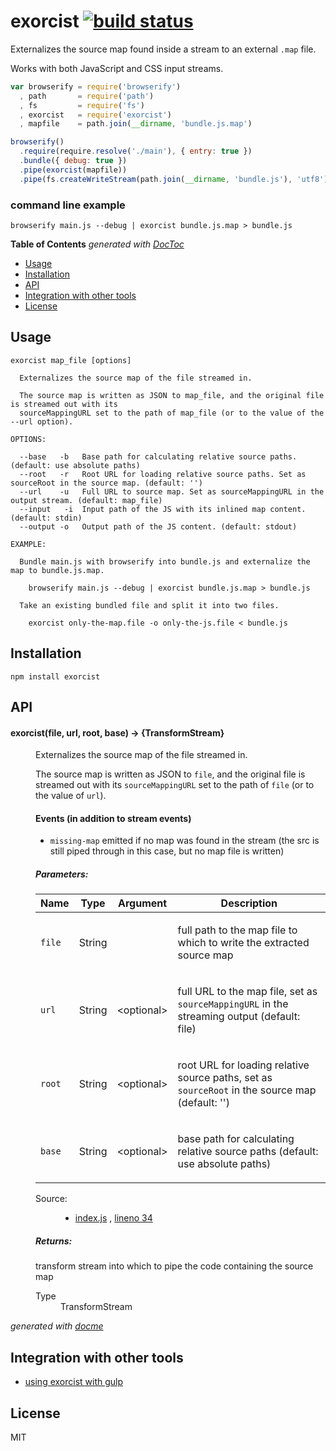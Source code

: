 # exorcist [![build status](https://secure.travis-ci.org/thlorenz/exorcist.png)](http://travis-ci.org/thlorenz/exorcist)

Externalizes the source map found inside a stream to an external `.map` file.

Works with both JavaScript and CSS input streams.

```js
var browserify = require('browserify')
  , path       = require('path')
  , fs         = require('fs')
  , exorcist   = require('exorcist')
  , mapfile    = path.join(__dirname, 'bundle.js.map')

browserify()
  .require(require.resolve('./main'), { entry: true })
  .bundle({ debug: true })
  .pipe(exorcist(mapfile))
  .pipe(fs.createWriteStream(path.join(__dirname, 'bundle.js'), 'utf8'))
```

### command line example

```
browserify main.js --debug | exorcist bundle.js.map > bundle.js 
```

<!-- START doctoc generated TOC please keep comment here to allow auto update -->
<!-- DON'T EDIT THIS SECTION, INSTEAD RE-RUN doctoc TO UPDATE -->
**Table of Contents**  *generated with [DocToc](http://doctoc.herokuapp.com/)*

- [Usage](#usage)
- [Installation](#installation)
- [API](#api)
- [Integration with other tools](#integration-with-other-tools)
- [License](#license)

<!-- END doctoc generated TOC please keep comment here to allow auto update -->

## Usage

```
exorcist map_file [options]

  Externalizes the source map of the file streamed in.

  The source map is written as JSON to map_file, and the original file is streamed out with its
  sourceMappingURL set to the path of map_file (or to the value of the --url option).

OPTIONS:

  --base   -b   Base path for calculating relative source paths. (default: use absolute paths)
  --root   -r   Root URL for loading relative source paths. Set as sourceRoot in the source map. (default: '')
  --url    -u   Full URL to source map. Set as sourceMappingURL in the output stream. (default: map_file)
  --input   -i  Input path of the JS with its inlined map content. (default: stdin)
  --output -o   Output path of the JS content. (default: stdout)

EXAMPLE:

  Bundle main.js with browserify into bundle.js and externalize the map to bundle.js.map.

    browserify main.js --debug | exorcist bundle.js.map > bundle.js
    
  Take an existing bundled file and split it into two files.

    exorcist only-the-map.file -o only-the-js.file < bundle.js
```

## Installation

    npm install exorcist

## API


<!-- START docme generated API please keep comment here to allow auto update -->
<!-- DON'T EDIT THIS SECTION, INSTEAD RE-RUN docme TO UPDATE -->

<div>
<div class="jsdoc-githubify">
<section>
<article>
<div class="container-overview">
<dl class="details">
</dl>
</div>
<dl>
<dt>
<h4 class="name" id="exorcist"><span class="type-signature"></span>exorcist<span class="signature">(file, <span class="optional">url</span>, <span class="optional">root</span>, <span class="optional">base</span>)</span><span class="type-signature"> &rarr; {TransformStream}</span></h4>
</dt>
<dd>
<div class="description">
<p>Externalizes the source map of the file streamed in.</p>
<p>The source map is written as JSON to <code>file</code>, and the original file is streamed out with its
<code>sourceMappingURL</code> set to the path of <code>file</code> (or to the value of <code>url</code>).</p>
<h4>Events (in addition to stream events)</h4>
<ul>
<li><code>missing-map</code> emitted if no map was found in the stream
(the src is still piped through in this case, but no map file is written)</li>
</ul>
</div>
<h5>Parameters:</h5>
<table class="params">
<thead>
<tr>
<th>Name</th>
<th>Type</th>
<th>Argument</th>
<th class="last">Description</th>
</tr>
</thead>
<tbody>
<tr>
<td class="name"><code>file</code></td>
<td class="type">
<span class="param-type">String</span>
</td>
<td class="attributes">
</td>
<td class="description last"><p>full path to the map file to which to write the extracted source map</p></td>
</tr>
<tr>
<td class="name"><code>url</code></td>
<td class="type">
<span class="param-type">String</span>
</td>
<td class="attributes">
&lt;optional><br>
</td>
<td class="description last"><p>full URL to the map file, set as <code>sourceMappingURL</code> in the streaming output (default: file)</p></td>
</tr>
<tr>
<td class="name"><code>root</code></td>
<td class="type">
<span class="param-type">String</span>
</td>
<td class="attributes">
&lt;optional><br>
</td>
<td class="description last"><p>root URL for loading relative source paths, set as <code>sourceRoot</code> in the source map (default: '')</p></td>
</tr>
<tr>
<td class="name"><code>base</code></td>
<td class="type">
<span class="param-type">String</span>
</td>
<td class="attributes">
&lt;optional><br>
</td>
<td class="description last"><p>base path for calculating relative source paths (default: use absolute paths)</p></td>
</tr>
</tbody>
</table>
<dl class="details">
<dt class="tag-source">Source:</dt>
<dd class="tag-source"><ul class="dummy">
<li>
<a href="https://github.com/thlorenz/exorcist/blob/master/index.js">index.js</a>
<span>, </span>
<a href="https://github.com/thlorenz/exorcist/blob/master/index.js#L34">lineno 34</a>
</li>
</ul></dd>
</dl>
<h5>Returns:</h5>
<div class="param-desc">
<p>transform stream into which to pipe the code containing the source map</p>
</div>
<dl>
<dt>
Type
</dt>
<dd>
<span class="param-type">TransformStream</span>
</dd>
</dl>
</dd>
</dl>
</article>
</section>
</div>

*generated with [docme](https://github.com/thlorenz/docme)*
</div>
<!-- END docme generated API please keep comment here to allow auto update -->

## Integration with other tools

- [using exorcist with gulp](https://github.com/thlorenz/exorcist/wiki/Recipes#gulp)

## License

MIT
